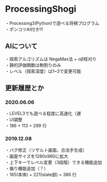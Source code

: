 # ProcessingShogi
・Processing3(Python)で遊べる将棋プログラム  
・ポンコツAI付き!!!  


## AIについて
・探索アルゴリズムは NegaMax法 + αβ枝刈り  
・静的評価関数は駒割りのみ  
・レベル（探索深度）は1~3で変更可能  


## 更新履歴とか
### 2020.06.06
・LEVEL3でも遊べる程度に高速化（遅  
・UI調整  
・186 + 113 = 299 行  

### 2019.12.08
・バグ修正（リザルト画面、合法手生成）  
・画面サイズを1280x960に拡大  
・上下キーでレベル変更（3段階）できる機能追加  
・煽り機能追加（？）  
・165(本体) + 221(state部) = 386 行
